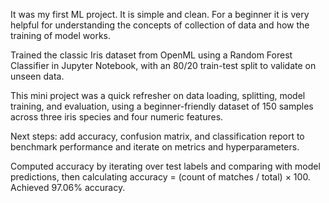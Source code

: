 It was my first ML project. It is simple and clean. For a beginner it is very helpful for understanding the concepts of collection of data and how the training of model works.

Trained the classic Iris dataset from OpenML using a Random Forest Classifier in Jupyter Notebook, with an 80/20 train-test split to validate on unseen data.

This mini project was a quick refresher on data loading, splitting, model training, and evaluation, using a beginner-friendly dataset of 150 samples across three iris species and four numeric features.

Next steps: add accuracy, confusion matrix, and classification report to benchmark performance and iterate on metrics and hyperparameters.

 Computed accuracy by iterating over test labels and comparing with model predictions, then calculating accuracy = (count of matches / total) × 100.
 Achieved 97.06% accuracy. 